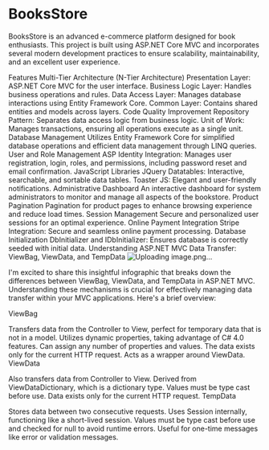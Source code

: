 # BooksStore
BooksStore is an advanced e-commerce platform designed for book enthusiasts. This project is built using ASP.NET Core MVC and incorporates several modern development practices to ensure scalability, maintainability, and an excellent user experience.

Features
Multi-Tier Architecture (N-Tier Architecture)
Presentation Layer: ASP.NET Core MVC for the user interface.
Business Logic Layer: Handles business operations and rules.
Data Access Layer: Manages database interactions using Entity Framework Core.
Common Layer: Contains shared entities and models across layers.
Code Quality Improvement
Repository Pattern: Separates data access logic from business logic.
Unit of Work: Manages transactions, ensuring all operations execute as a single unit.
Database Management
Utilizes Entity Framework Core for simplified database operations and efficient data management through LINQ queries.
User and Role Management
ASP Identity Integration: Manages user registration, login, roles, and permissions, including password reset and email confirmation.
JavaScript Libraries
JQuery Datatables: Interactive, searchable, and sortable data tables.
Toaster JS: Elegant and user-friendly notifications.
Administrative Dashboard
An interactive dashboard for system administrators to monitor and manage all aspects of the bookstore.
Product Pagination
Pagination for product pages to enhance browsing experience and reduce load times.
Session Management
Secure and personalized user sessions for an optimal experience.
Online Payment Integration
Stripe Integration: Secure and seamless online payment processing.
Database Initialization
DbInitializer and IDbInitializer: Ensures database is correctly seeded with initial data.
Understanding ASP.NET MVC Data Transfer: ViewBag, ViewData, and TempData
![Uploading image.png…]()


I'm excited to share this insightful infographic that breaks down the differences between ViewBag, ViewData, and TempData in ASP.NET MVC. Understanding these mechanisms is crucial for effectively managing data transfer within your MVC applications. Here's a brief overview:

ViewBag

Transfers data from the Controller to View, perfect for temporary data that is not in a model.
Utilizes dynamic properties, taking advantage of C# 4.0 features.
Can assign any number of properties and values.
The data exists only for the current HTTP request.
Acts as a wrapper around ViewData.
ViewData

Also transfers data from Controller to View.
Derived from ViewDataDictionary, which is a dictionary type.
Values must be type cast before use.
Data exists only for the current HTTP request.
TempData

Stores data between two consecutive requests.
Uses Session internally, functioning like a short-lived session.
Values must be type cast before use and checked for null to avoid runtime errors.
Useful for one-time messages like error or validation messages.
